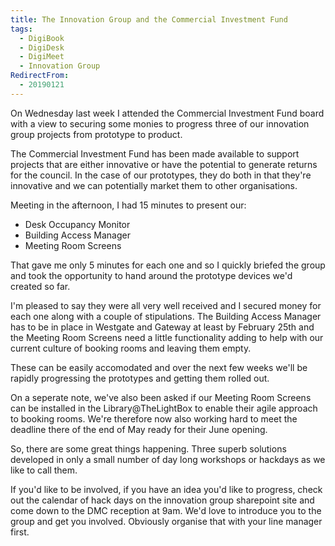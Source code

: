 ```yaml
---
title: The Innovation Group and the Commercial Investment Fund
tags:
  - DigiBook
  - DigiDesk
  - DigiMeet
  - Innovation Group
RedirectFrom:
  - 20190121
---
```

On Wednesday last week I attended the Commercial Investment Fund board with a view to securing some monies to progress three of our innovation group projects from prototype to product.

The Commercial Investment Fund has been made available to support projects that are either innovative or have the potential to generate returns for the council. In the case of our prototypes, they do both in that they're innovative and we can potentially market them to other organisations.

Meeting in the afternoon, I had 15 minutes to present our:

* Desk Occupancy Monitor
* Building Access Manager
* Meeting Room Screens

That gave me only 5 minutes for each one and so I quickly briefed the group and took the opportunity to hand around the prototype devices we'd created so far. 

I'm pleased to say they were all very well received and I secured money for each one along with a couple of stipulations. The Building Access Manager has to be in place in Westgate and Gateway at least by February 25th and the Meeting Room Screens need a little functionality adding to help with our current culture of booking rooms and leaving them empty.

These can be easily accomodated and over the next few weeks we'll be rapidly progressing the prototypes and getting them rolled out.

On a seperate note, we've also been asked if our Meeting Room Screens can be installed in the Library@TheLightBox to enable their agile approach to booking rooms. We're therefore now also working hard to meet the deadline there of the end of May ready for their June opening.

So, there are some great things happening. Three superb solutions developed in only a small number of day long workshops or hackdays as we like to call them.

If you'd like to be involved, if you have an idea you'd like to progress, check out the calendar of hack days on the innovation group sharepoint site and come down to the DMC reception at 9am. We'd love to introduce you to the group and get you involved. Obviously organise that with your line manager first.